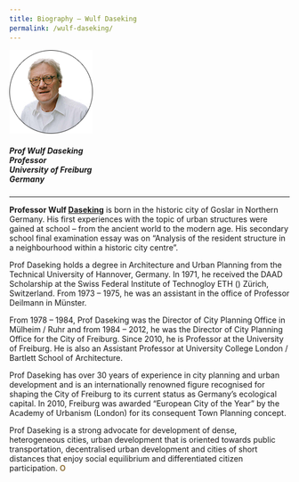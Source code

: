 ```yaml
---
title: Biography — Wulf Daseking
permalink: /wulf-daseking/
---
```


<div style="width:150px"><img src="/images/jury/wulf-daseking.png" alt="Wulf Daseking" /></div>

##### **Prof Wulf Daseking** <br> Professor <br> University of Freiburg <br> Germany

---

<b>Professor Wulf <u>Daseking</u></b> is born in the historic city of Goslar in Northern Germany. His first experiences with the topic of urban structures were gained at school – from the ancient world to the modern age. His secondary school final examination essay was on “Analysis of the resident structure in a neighbourhood within a historic city centre”. 

Prof Daseking holds a degree in Architecture and Urban Planning from the Technical University of Hannover, Germany. In 1971, he received the DAAD Scholarship at the Swiss Federal Institute of Technogloy ETH () Zürich, Switzerland. From 1973 – 1975, he was an assistant in the office of Professor Deilmann in Münster. 

From 1978 – 1984, Prof Daseking was the Director of City Planning Office in Mülheim / Ruhr and from 1984 – 2012, he was the Director of City Planning Office for the City of Freiburg. Since 2010, he is Professor at the University of Freiburg. He is also an Assistant Professor at University College London / Bartlett School of Architecture. 

Prof Daseking has over 30 years of experience in city planning and urban development and is an internationally renowned figure recognised for shaping the City of Freiburg to its current status as Germany’s ecological capital. In 2010, Freiburg was awarded “European City of the Year” by the Academy of Urbanism (London) for its consequent Town Planning concept. 

Prof Daseking is a strong advocate for development of dense, heterogeneous cities, urban development that is oriented towards public transportation, decentralised urban development and cities of short distances that enjoy social equilibrium and differentiated citizen participation. **<font color="#967942">O</font>**
